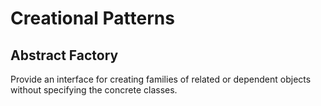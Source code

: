 # Creational Patterns

## Abstract Factory

Provide an interface for creating families of related or dependent objects without specifying the concrete classes.
